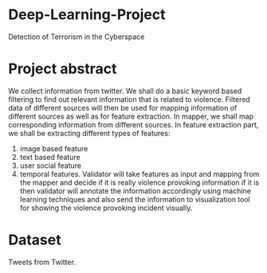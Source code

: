 # Deep-Learning-Project
Detection of Terrorism in the Cyberspace

# Project abstract
We collect information from twitter. We shall do a basic keyword based filtering to find out relevant information that is related to violence. Filtered data of different sources will then be used for mapping information of different sources as well as for feature extraction. In mapper, we shall map corresponding information from different sources. In feature extraction part, we shall be extracting different types of features:
  1) image based feature
  2) text based feature
  3) user social feature
  4) temporal features. 
 Validator will take features as input and mapping from the mapper and decide if it is really violence provoking information if it is then validator will annotate the information accordingly using machine learning techniques and also send the information to visualization tool for showing the violence provoking incident visually.

# Dataset
Tweets from Twitter.
